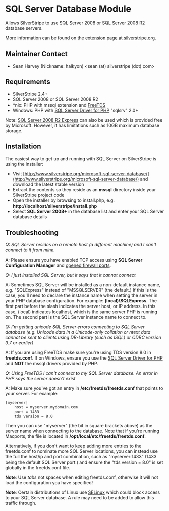 # SQL Server Database Module

Allows SilverStripe to use SQL Server 2008 or SQL Server 2008 R2 database servers.

More information can be found on the [extension page at silverstripe.org](http://www.silverstripe.org/microsoft-sql-server-database/).

## Maintainer Contact

 * Sean Harvey (Nickname: halkyon)
   <sean (at) silverstripe (dot) com>

## Requirements

 * SilverStripe 2.4+
 * SQL Server 2008 or SQL Server 2008 R2
 * *nix: PHP with mssql extension and [FreeTDS](http://freetds.org)
 * Windows: PHP with [SQL Server Driver for PHP](http://www.microsoft.com/downloads/en/details.aspx?displaylang=en&FamilyID=ccdf728b-1ea0-48a8-a84a-5052214caad9) "sqlsrv" 2.0+

Note: [SQL Server 2008 R2 Express](http://www.microsoft.com/express/Database/) can also be used which is provided free by Microsoft. However, it has limitations such as 10GB maximum database storage.

## Installation

The easiest way to get up and running with SQL Server on SilverStripe is using the installer:

 * Visit [http://www.silverstripe.org/microsoft-sql-server-database/](http://www.silverstripe.org/microsoft-sql-server-database/) and download the latest stable version
 * Extract the contents so they reside as an **mssql** directory inside your SilverStripe project code
 * Open the installer by browsing to install.php, e.g. **http://localhost/silverstripe/install.php**
 * Select **SQL Server 2008+** in the database list and enter your SQL Server database details

## Troubleshooting

*Q: SQL Server resides on a remote host (a different machine) and I can't connect to it from mine.*

A: Please ensure you have enabled TCP access using **SQL Server Configuration Manager** and [opened firewall ports](http://msdn.microsoft.com/en-us/library/ms175043.aspx).

*Q: I just installed SQL Server, but it says that it cannot connect*

A: Sometimes SQL Server will be installed as a non-default instance name, e.g. "SQLExpress" instead of "MSSQLSERVER" (the default.)
If this is the case, you'll need to declare the instance name when setting the server in your PHP database configuration. For example: **(local)\SQLExpress**. The first part before the slash indicates the server host, or IP address. In this case, (local) indicates localhost, which is the same server PHP is running on. The second part is the SQL Server instance name to connect to.

*Q: I'm getting unicode SQL Server errors connecting to SQL Server database (e.g. Unicode data in a Unicode-only collation or ntext data cannot be sent to clients using DB-Library (such as ISQL) or ODBC version 3.7 or earlier)*

A: If you are using FreeTDS make sure you're using TDS version 8.0 in **freetds.conf**. If on Windows, ensure you use the [SQL Server Driver for PHP](http://www.microsoft.com/downloads/en/details.aspx?displaylang=en&FamilyID=ccdf728b-1ea0-48a8-a84a-5052214caad9) and **NOT** the mssql drivers provided by PHP.

*Q: Using FreeTDS I can't connect to my SQL Server database. An error in PHP says the server doesn't exist*

A: Make sure you've got an entry in **/etc/freetds/freetds.conf** that points to your server. For example:

	[myserver]
		host = myserver.mydomain.com
		port = 1433
		tds version = 8.0

Then you can use "myserver" (the bit in square brackets above) as the server name when connecting to the database.
Note that if you're running Macports, the file is located in **/opt/local/etc/freetds/freetds.conf**.

Alternatively, if you don't want to keep adding more entries to the freetds.conf to nominate more SQL Server locations,
you can instead use the full the host/ip and port combination, such as "myserver:1433" (1433 being the default SQL Server port.)
and ensure the "tds version = 8.0" is set globally in the freetds.conf file.

**Note**: Use *tabs* not spaces when editing freetds.conf, otherwise it will not load the configuration you have specified!

**Note**: Certain distributions of Linux use [SELinux](http://fedoraproject.org/wiki/SELinux) which could block access to your SQL Server database. A rule may need to be added to allow this traffic through.